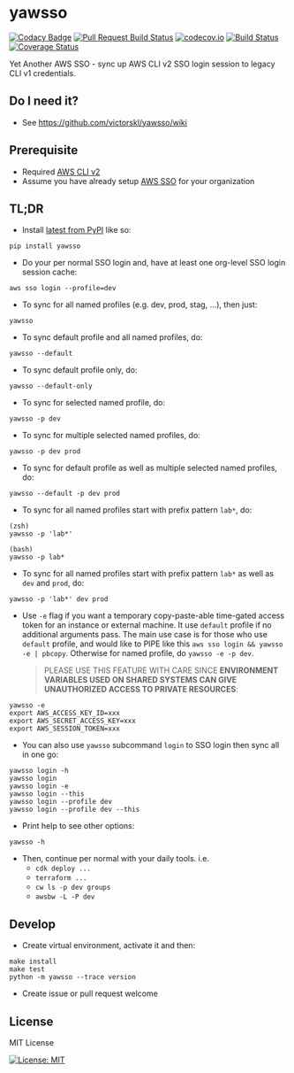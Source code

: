 # yawsso

[![Codacy Badge](https://api.codacy.com/project/badge/Grade/e02d74942ed143a381603cd60ba4f64b)](https://app.codacy.com/manual/victorskl/yawsso?utm_source=github.com&utm_medium=referral&utm_content=victorskl/yawsso&utm_campaign=Badge_Grade_Dashboard)
[![Pull Request Build Status](https://github.com/victorskl/yawsso/workflows/Pull%20Request%20Build/badge.svg)](https://github.com/victorskl/yawsso/actions) [![codecov.io](https://codecov.io/gh/victorskl/yawsso/coverage.svg?branch=master)](https://codecov.io/gh/victorskl/yawsso?branch=master) [![Build Status](https://travis-ci.org/victorskl/yawsso.svg?branch=master)](https://travis-ci.org/victorskl/yawsso) [![Coverage Status](https://coveralls.io/repos/github/victorskl/yawsso/badge.svg?branch=master)](https://coveralls.io/github/victorskl/yawsso?branch=master)

Yet Another AWS SSO - sync up AWS CLI v2 SSO login session to legacy CLI v1 credentials.

## Do I need it?

- See https://github.com/victorskl/yawsso/wiki

## Prerequisite

- Required [AWS CLI v2](https://docs.aws.amazon.com/cli/latest/userguide/cli-chap-install.html)
- Assume you have already setup [AWS SSO](https://aws.amazon.com/single-sign-on/) for your organization

## TL;DR

- Install [latest from PyPI](https://pypi.org/project/yawsso/) like so:
```commandline
pip install yawsso
```

- Do your per normal SSO login and, have at least one org-level SSO login session cache:
```commandline
aws sso login --profile=dev
```

- To sync for all named profiles (e.g. dev, prod, stag, ...), then just:
```commandline
yawsso
```

- To sync default profile and all named profiles, do:
```commandline
yawsso --default
```

- To sync default profile only, do:
```commandline
yawsso --default-only
```

- To sync for selected named profile, do:
```commandline
yawsso -p dev
```

- To sync for multiple selected named profiles, do:
```commandline
yawsso -p dev prod
```

- To sync for default profile as well as multiple selected named profiles, do:
```commandline
yawsso --default -p dev prod
```

- To sync for all named profiles start with prefix pattern `lab*`, do:
```
(zsh)
yawsso -p 'lab*'

(bash)
yawsso -p lab*
```

- To sync for all named profiles start with prefix pattern `lab*` as well as `dev` and `prod`, do:
```
yawsso -p 'lab*' dev prod
```

- Use `-e` flag if you want a temporary copy-paste-able time-gated access token for an instance or external machine. It use `default` profile if no additional arguments pass. The main use case is for those who use `default` profile, and would like to PIPE like this `aws sso login && yawsso -e | pbcopy`. Otherwise for named profile, do `yawsso -e -p dev`.

    > PLEASE USE THIS FEATURE WITH CARE SINCE **ENVIRONMENT VARIABLES USED ON SHARED SYSTEMS CAN GIVE UNAUTHORIZED ACCESS TO PRIVATE RESOURCES**:

```
yawsso -e
export AWS_ACCESS_KEY_ID=xxx
export AWS_SECRET_ACCESS_KEY=xxx
export AWS_SESSION_TOKEN=xxx
```

- You can also use `yawsso` subcommand `login` to SSO login then sync all in one go:
```commandline
yawsso login -h
yawsso login
yawsso login -e
yawsso login --this
yawsso login --profile dev
yawsso login --profile dev --this
```

- Print help to see other options:
```commandline
yawsso -h
```

- Then, continue per normal with your daily tools. i.e. 
    - `cdk deploy ...`
    - `terraform ...`
    - `cw ls -p dev groups`
    - `awsbw -L -P dev` 

## Develop

- Create virtual environment, activate it and then:

```
make install
make test
python -m yawsso --trace version
```

- Create issue or pull request welcome

## License

MIT License

[![License: MIT](https://img.shields.io/badge/License-MIT-yellow.svg)](https://opensource.org/licenses/MIT)

